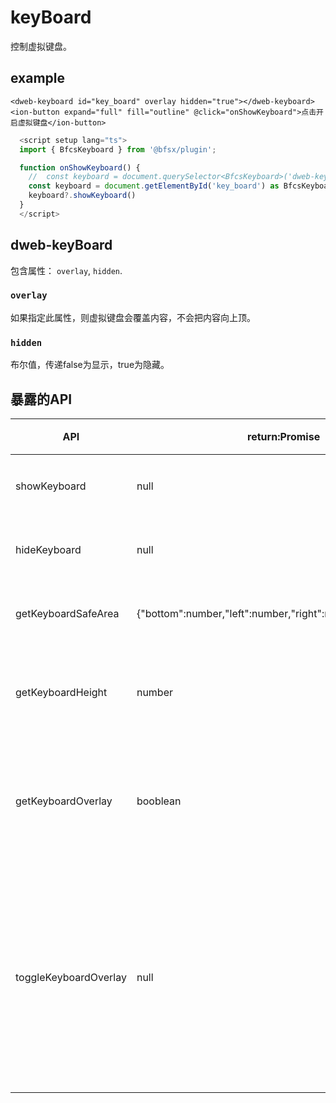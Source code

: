 # keyBoard

控制虚拟键盘。

## example

<CodeGroup>
  <CodeGroupItem title="vue3" active>

  ```vue
  <dweb-keyboard id="key_board" overlay hidden="true"></dweb-keyboard>
  <ion-button expand="full" fill="outline" @click="onShowKeyboard">点击开启虚拟键盘</ion-button>
  ```

  </CodeGroupItem>
  <CodeGroupItem title="typescript" >

  ```typescript
    <script setup lang="ts">
    import { BfcsKeyboard } from '@bfsx/plugin';

    function onShowKeyboard() {
      //  const keyboard = document.querySelector<BfcsKeyboard>('dweb-keyboard')
      const keyboard = document.getElementById('key_board') as BfcsKeyboard
      keyboard?.showKeyboard()
    }
    </script>
  ```

  </CodeGroupItem>
</CodeGroup>

## dweb-keyBoard

包含属性： `overlay`, `hidden`.

### `overlay`

如果指定此属性，则虚拟键盘会覆盖内容，不会把内容向上顶。

### `hidden`

布尔值，传递false为显示，true为隐藏。

## 暴露的API

| API                   | return:Promise                                              | 解释                           |
|-----------------------|-------------------------------------------------------------|------------------------------|
| showKeyboard          | null                                                        | 显示键盘                       |
| hideKeyboard          | null                                                        | 隐藏键盘                       |
| getKeyboardSafeArea   | {"bottom":number,"left":number,"right":number,"top":number} | 键盘位置                       |
| getKeyboardHeight     | number                                                      | 获取键盘高度                   |
| getKeyboardOverlay    | booblean                                                    | 看看是否指定覆盖               |
| toggleKeyboardOverlay | null                                                        | 在覆盖内容和不覆盖内容之间切换 |
